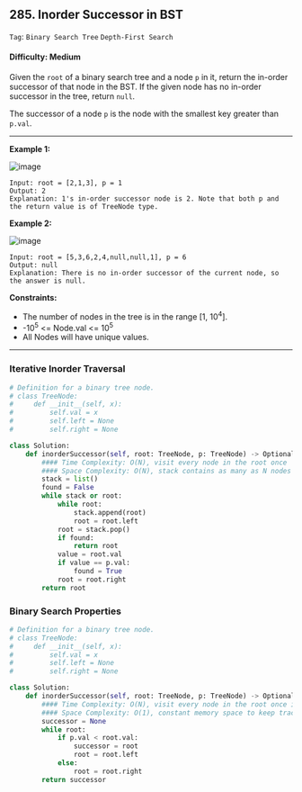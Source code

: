 ## 285. Inorder Successor in BST

```Tag```: ```Binary Search Tree``` ```Depth-First Search```

#### Difficulty: Medium

Given the ```root``` of a binary search tree and a node ```p``` in it, return the in-order successor of that node in the BST. If the given node has no in-order successor in the tree, return ```null```.

The successor of a node ```p``` is the node with the smallest key greater than ```p.val```.

---

__Example 1:__

![image](https://assets.leetcode.com/uploads/2019/01/23/285_example_1.PNG)
```
Input: root = [2,1,3], p = 1
Output: 2
Explanation: 1's in-order successor node is 2. Note that both p and the return value is of TreeNode type.
```

__Example 2:__

![image](https://assets.leetcode.com/uploads/2019/01/23/285_example_2.PNG)
```
Input: root = [5,3,6,2,4,null,null,1], p = 6
Output: null
Explanation: There is no in-order successor of the current node, so the answer is null.
```

__Constraints:__

- The number of nodes in the tree is in the range [1, 10<sup>4</sup>].
- -10<sup>5</sup> <= Node.val <= 10<sup>5</sup>
- All Nodes will have unique values.

---

### Iterative Inorder Traversal

```Python
# Definition for a binary tree node.
# class TreeNode:
#     def __init__(self, x):
#         self.val = x
#         self.left = None
#         self.right = None

class Solution:
    def inorderSuccessor(self, root: TreeNode, p: TreeNode) -> Optional[TreeNode]:
        #### Time Complexity: O(N), visit every node in the root once
        #### Space Complexity: O(N), stack contains as many as N nodes
        stack = list()
        found = False
        while stack or root:
            while root:
                stack.append(root)
                root = root.left
            root = stack.pop()
            if found:
                return root
            value = root.val
            if value == p.val:
                found = True
            root = root.right
        return root
```

### Binary Search Properties

```Python
# Definition for a binary tree node.
# class TreeNode:
#     def __init__(self, x):
#         self.val = x
#         self.left = None
#         self.right = None

class Solution:
    def inorderSuccessor(self, root: TreeNode, p: TreeNode) -> Optional[TreeNode]:
        #### Time Complexity: O(N), visit every node in the root once in a skewed tree
        #### Space Complexity: O(1), constant memory space to keep track of successor node
        successor = None
        while root:
            if p.val < root.val:
                successor = root
                root = root.left
            else:
                root = root.right
        return successor
```
